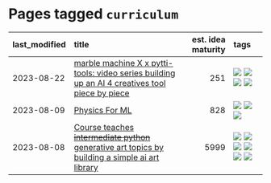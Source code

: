 # Pages tagged `curriculum`

|last_modified|title|est. idea maturity|tags
|:---|:---|---:|:---|
|2023-08-22|[marble machine X x pytti-tools: video series building up an AI 4 creatives tool piece by piece](../marble_machine_x_pytti-tools.md)|251|[![](https://img.shields.io/badge/tag-curriculum-0e5ec)](../tags/curriculum.md) [![](https://img.shields.io/badge/tag-public_good-683f3)](../tags/public_good.md) [![](https://img.shields.io/badge/tag-publication-f76896)](../tags/publication.md) [![](https://img.shields.io/badge/tag-video_series-36f98)](../tags/video_series.md)|
|2023-08-09|[Physics For ML](../physics_for_ml.md)|828|[![](https://img.shields.io/badge/tag-curriculum-0e5ec)](../tags/curriculum.md) [![](https://img.shields.io/badge/tag-education-8a140)](../tags/education.md) [![](https://img.shields.io/badge/tag-publication-f76896)](../tags/publication.md)|
|2023-08-08|[Course teaches ~~intermediate python~~ generative art topics by building a simple ai art library](../Course_teaches_basic_python_by_building_a_simple_ai_art_library.md)|5999|[![](https://img.shields.io/badge/tag-curriculum-0e5ec)](../tags/curriculum.md) [![](https://img.shields.io/badge/tag-education-8a140)](../tags/education.md) [![](https://img.shields.io/badge/tag-from_issue-29349d)](../tags/from_issue.md) [![](https://img.shields.io/badge/tag-public_good-683f3)](../tags/public_good.md) [![](https://img.shields.io/badge/tag-publication-f76896)](../tags/publication.md) [![](https://img.shields.io/badge/tag-wip-97a75e)](../tags/wip.md)|